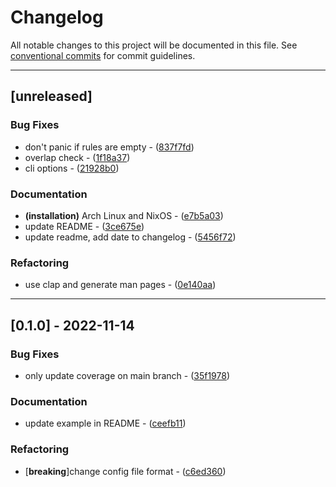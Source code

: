 # Changelog

All notable changes to this project will be documented in this file. See [conventional commits](https://www.conventionalcommits.org/) for commit guidelines.

---
## [unreleased]

### Bug Fixes

- don't panic if rules are empty - ([837f7fd](https://github.com/cocogitto/cocogitto/commit/837f7fd3d654a6b76c7646c9adf275f9ad61a67c))
- overlap check - ([1f18a37](https://github.com/cocogitto/cocogitto/commit/1f18a37873526ae9ec2ac4090fe704826ecdd9d4))
- cli options - ([21928b0](https://github.com/cocogitto/cocogitto/commit/21928b0296864796203a2bc772142589382b005e))

### Documentation

- **(installation)** Arch Linux and NixOS - ([e7b5a03](https://github.com/cocogitto/cocogitto/commit/e7b5a0302327e5157601bfeb940af6ba230494b3))
- update README - ([3ce675e](https://github.com/cocogitto/cocogitto/commit/3ce675ebdb8e7d107072ae20f8533ef3abe43d69))
- update readme, add date to changelog - ([5456f72](https://github.com/cocogitto/cocogitto/commit/5456f72e217358e2a7c929c09a1c19dc5ad655e0))

### Refactoring

- use clap and generate man pages - ([0e140aa](https://github.com/cocogitto/cocogitto/commit/0e140aae279daf8b5d56a4e2fd9d3648eeb00931))

---
## [0.1.0] - 2022-11-14

### Bug Fixes

- only update coverage on main branch - ([35f1978](https://github.com/cocogitto/cocogitto/commit/35f1978600e3691e2db22d79e3d96fb9ca1257eb))

### Documentation

- update example in README - ([ceefb11](https://github.com/cocogitto/cocogitto/commit/ceefb11417ebe7200ef8d53c803443e00302c904))

### Refactoring

-  [**breaking**]change config file format - ([c6ed360](https://github.com/cocogitto/cocogitto/commit/c6ed36060791cdf0e0b95bf4a45da33475d422ad))

